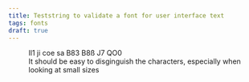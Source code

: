 ```yaml
---
title: Teststring to validate a font for user interface text
tags: fonts
draft: true
---
```

<figure>Il1 ji coe sa B83 B8ß J7 QO0
<figcaption>It should be easy to disginguish the characters, especially when looking at small sizes</figcaption>
</figure>

